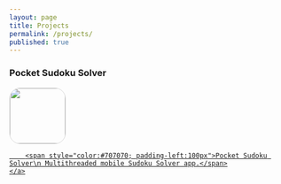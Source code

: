 ```yaml
---
layout: page
title: Projects
permalink: /projects/
published: true
---
```





<ul style="list-style:none; margin:0; padding:0">

  <li>
  	<h3>Pocket Sudoku Solver</h3>
      <a href="https://itunes.apple.com/us/app/pocket-sudoku-solver/id991259276?mt=8">
      <img src="http://trentyou.github.io/images/SudokuSolverIcon.png" style=" height:100px; width:100px; border-radius:20px; border-style:solid; border-width:1px; border-color:#D8D8D8; vertical-align:middle">
      </a>
      <a href="https://itunes.apple.com/us/app/pocket-sudoku-solver/id991259276?mt=8">

    	<span style="color:#707070; padding-left:100px">Pocket Sudoku Solver\n Multithreaded mobile Sudoku Solver app.</span>
    </a>
  </li>
</ul>